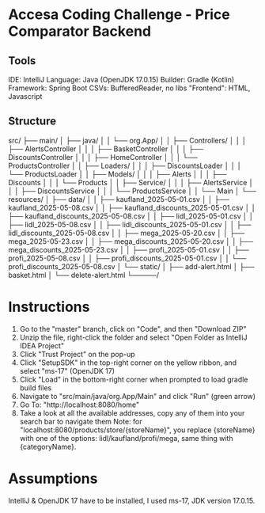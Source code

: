 # Accesa Coding Challenge - Price Comparator Backend

## Tools
IDE: IntelliJ
Language: Java (OpenJDK 17.0.15)
Builder: Gradle (Kotlin)
Framework: Spring Boot
CSVs: BufferedReader, no libs
"Frontend": HTML, Javascript


## Structure
src/
├── main/
│   ├── java/
│   │   └── org.App/
│   │       ├── Controllers/
│   │       │   ├── AlertsController
│   │       │   ├── BasketController
│   │       │   ├── DiscountsController
│   │       │   ├── HomeController
│   │       │   └── ProductsController
│   │       ├── Loaders/
│   │       │   ├── DiscountsLoader
│   │       │   └── ProductsLoader
│   │       ├── Models/
│   │       │   ├── Alerts
│   │       │   ├── Discounts
│   │       │   └── Products
│   │       ├── Service/
│   │       │   ├── AlertsService
│   │       │   ├── DiscountsService
│   │       │   └── ProductsService
│   │       └── Main
│   └── resources/
│       ├── data/
│       │   ├── kaufland_2025-05-01.csv
│       │   ├── kaufland_2025-05-08.csv
│       │   ├── kaufland_discounts_2025-05-01.csv
│       │   ├── kaufland_discounts_2025-05-08.csv
│       │   ├── lidl_2025-05-01.csv
│       │   ├── lidl_2025-05-08.csv
│       │   ├── lidl_discounts_2025-05-01.csv
│       │   ├── lidl_discounts_2025-05-08.csv
│       │   ├── mega_2025-05-20.csv
│       │   ├── mega_2025-05-23.csv
│       │   ├── mega_discounts_2025-05-20.csv
│       │   ├── mega_discounts_2025-05-23.csv
│       │   ├── profi_2025-05-01.csv
│       │   ├── profi_2025-05-08.csv
│       │   ├── profi_discounts_2025-05-01.csv
│       │   └── profi_discounts_2025-05-08.csv
│       └── static/
│           ├── add-alert.html
│           ├── basket.html
│           └── delete-alert.html
└─────/


# Instructions
1. Go to the "master" branch, click on "Code", and then "Download ZIP"
2. Unzip the file, right-click the folder and select "Open Folder as IntelliJ IDEA Project"
3. Click "Trust Project" on the pop-up
4. Click "SetupSDK" in the top-right corner on the yellow ribbon, and select "ms-17" (OpenJDK 17)
5. Click "Load" in the bottom-right corner when prompted to load gradle build files
6. Navigate to "src/main/java/org.App/Main" and click "Run" (green arrow)
7. Go To: "http://localhost:8080/home"
8. Take a look at all the available addresses, copy any of them into your search bar to navigate them
Note: for "localhost:8080/products/store/{storeName}", you replace {storeName} with one of the options: lidl/kaufland/profi/mega, same thing with {categoryName}.


# Assumptions
IntelliJ & OpenJDK 17 have to be installed, I used ms-17, JDK version 17.0.15.
